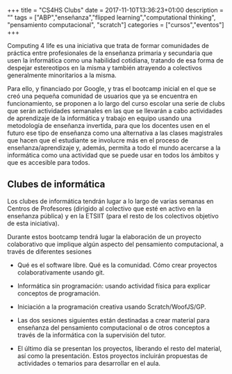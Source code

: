 +++
title = "CS4HS Clubs"
date = 2017-11-10T13:36:23+01:00
description = ""
tags = ["ABP","enseñanza","flipped learning","computational thinking", "pensamiento computacional", "scratch"]
categories = ["cursos","eventos"]
+++

Computing 4 life es una iniciativa que trata de formar comunidades de práctica entre profesionales de la enseñanza primaria y secundaria que usen la informática como una habilidad cotidiana, tratando de esa forma de despejar estereotipos en la misma y también atrayendo a colectivos generalmente minoritarios a la misma. 

Para ello, y financiado por Google, y tras el bootcamp inicial en el que se creó una pequeña comunidad de usuarios que ya se encuentra en funcionamiento, se proponen a lo largo del curso escolar una serie de clubs que serán actividades semanales en las que se llevarán a cabo actividades de aprendizaje de la informática y trabajo en equipo usando una metodología de enseñanza invertida, para que los docentes usen en el futuro ese tipo de enseñanza como una alternativa a las clases magistrales que hacen que el estudiante se involucre más en el proceso de enseñanza/aprendizaje y, además, permita a todo el mundo acercarse a la informática como una actividad que se puede usar en todos los ámbitos y que es accesible para todos.

## Clubes de informática

Los clubes de informática tendrán lugar a lo largo de varias semanas en Centros de Profesores (dirigido al colectivo que esté en activo en la enseñanza pública) y en la ETSIIT (para el resto de los colectivos objetivo de esta iniciativa). 

Durante estos bootcamp tendrá lugar la elaboración de un proyecto colaborativo que implique algún aspecto del pensamiento computacional, a través de diferentes sesiones

* Qué es el software libre. Qué es la comunidad. Cómo crear proyectos colaborativamente usando git.

* Informática sin programación: usando actividad física para explicar conceptos de programación.

* Iniciación a la programación creativa usando Scratch/WoofJS/GP.

* Las dos sesiones siguientes están destinadas a crear material para enseñanza del pensamiento computacional o de otros conceptos a través de la informática con la supervisión del tutor. 

* El último día se presentan los proyectos, liberando el resto del material, así como la presentación. Estos proyectos incluirán propuestas de actividades o temarios para desarrollar en el aula.
